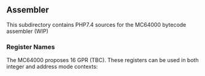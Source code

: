 ## Assembler

This subdirectory contains PHP7.4 sources for the MC64000 bytecode assembler (WIP)

### Register Names

The MC64000 proposes 16 GPR (TBC). These registers can be used in both integer and address mode contexts:
